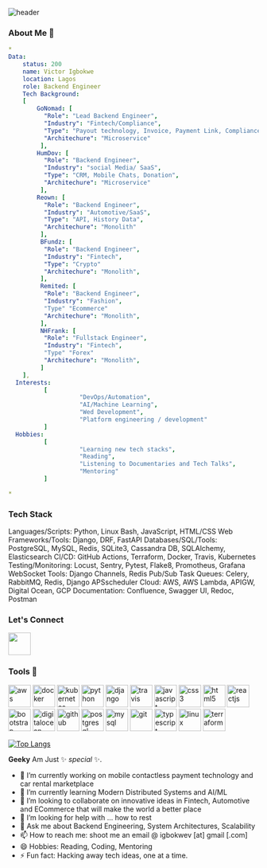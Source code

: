![header](https://capsule-render.vercel.app/api?type=wave&color=auto&height=300&section=header&text=Hello%20there👋&fontSize=90)
### About Me 👋
```yaml
*
Data:
    status: 200
    name: Victor Igbokwe
    location: Lagos
    role: Backend Engineer
    Tech Background:
    [
        GoNomad: [
          "Role": "Lead Backend Engineer",
          "Industry": "Fintech/Compliance",
          "Type": "Payout technology, Invoice, Payment Link, Compliance",
          "Architechure": "Microservice"
         ],
        HumDov: [
          "Role": "Backend Engineer",
          "Industry": "social Media/ SaaS",
          "Type": "CRM, Mobile Chats, Donation",
          "Architechure": "Microservice"
         ],
        Reown: [
          "Role": "Backend Engineer",
          "Industry": "Automotive/SaaS",
          "Type": "API, History Data",
          "Architechure": "Monolith"
         ],
         BFundz: [
          "Role": "Backend Engineer",
          "Industry": "Fintech",
          "Type": "Crypto"
          "Architechure": "Monolith",
         ],
         Remited: [
          "Role": "Backend Engineer",
          "Industry": "Fashion",
          "Type" "Ecommerce"
          "Architechure": "Monolith",
         ],
         NHFrank: [
          "Role": "Fullstack Engineer",
          "Industry": "Fintech",
          "Type" "Forex"
          "Architechure": "Monolith",
         ]
    ],
  Interests: 
          [
                    "DevOps/Automation",
                    "AI/Machine Learning",
                    "Wed Development",
                    "Platform engineering / development"
          ]
  Hobbies:
          [
                    "Learning new tech stacks",
                    "Reading",
                    "Listening to Documentaries and Tech Talks",
                    "Mentoring"
          ]
    
*
```
### Tech Stack
Languages/Scripts: Python, Linux Bash, JavaScript, HTML/CSS
Web Frameworks/Tools: Django, DRF, FastAPI
Databases/SQL/Tools: PostgreSQL, MySQL, Redis, SQLite3, Cassandra DB, SQLAlchemy, Elasticsearch
CI/CD: GitHub Actions, Terraform, Docker, Travis, Kubernetes
Testing/Monitoring: Locust, Sentry, Pytest, Flake8, Promotheus, Grafana
WebSocket Tools: Django Channels, Redis Pub/Sub
Task Queues: Celery, RabbitMQ, Redis, Django APSscheduler
Cloud: AWS, AWS Lambda, APIGW, Digital Ocean, GCP
Documentation: Confluence, Swagger UI, Redoc, Postman

### Let's Connect
<a href="https://www.linkedin.com/in/victor-igbokwe-39bb5973/"><img src="https://user-images.githubusercontent.com/17482989/224701420-e1ad97db-c7c3-4858-9c4f-b23f9ce7b6a6.png" width="45" height="45"></a>
### Tools 🚀
<p align="left">
<img src="https://cdn.jsdelivr.net/gh/devicons/devicon/icons/amazonwebservices/amazonwebservices-original-wordmark.svg" alt="aws" width="45" height="45"/>
<img src="https://cdn.jsdelivr.net/gh/devicons/devicon/icons/docker/docker-original-wordmark.svg" alt="docker" width="45" height="45"/>
<img src="https://cdn.jsdelivr.net/gh/devicons/devicon/icons/kubernetes/kubernetes-plain-wordmark.svg" alt="kubernetes" width="45" height="45"/>
<img src="https://cdn.jsdelivr.net/gh/devicons/devicon/icons/python/python-original-wordmark.svg" alt="python" width="45" height="45"/>
<img src="https://cdn.jsdelivr.net/gh/devicons/devicon/icons/django/django-plain-wordmark.svg" alt="django" width="45" height="45"/>
<img src="https://cdn.jsdelivr.net/gh/devicons/devicon/icons/travis/travis-plain-wordmark.svg" alt="travis" width="45" height="45"/>
<img src="https://cdn.jsdelivr.net/gh/devicons/devicon/icons/javascript/javascript-original.svg" alt="javascript" width="45" height="45"/>
<img src="https://cdn.jsdelivr.net/gh/devicons/devicon/icons/css3/css3-original.svg" alt="css3" width="45" height="45"/>
<img src="https://cdn.jsdelivr.net/gh/devicons/devicon/icons/html5/html5-original-wordmark.svg" alt="html5" width="45" height="45"/>
<img src="https://cdn.jsdelivr.net/gh/devicons/devicon/icons/react/react-original-wordmark.svg" alt="reactjs" width="45" height="45"/>
<img src="https://cdn.jsdelivr.net/gh/devicons/devicon/icons/bootstrap/bootstrap-plain-wordmark.svg" alt="bootstrap" width="45" height="45"/>
<img src="https://cdn.jsdelivr.net/gh/devicons/devicon/icons/digitalocean/digitalocean-original-wordmark.svg" alt="digitalocean" width="45" height="45"/>
<img src="https://cdn.jsdelivr.net/gh/devicons/devicon/icons/github/github-original-wordmark.svg" alt="github" width="45" height="45"/>
<img src="https://cdn.jsdelivr.net/gh/devicons/devicon/icons/postgresql/postgresql-original-wordmark.svg" alt="postgresql" width="45" height="45"/>
<img src="https://cdn.jsdelivr.net/gh/devicons/devicon/icons/mysql/mysql-original-wordmark.svg" alt="mysql" width="45" height="45"/>
<img src="https://cdn.jsdelivr.net/gh/devicons/devicon/icons/git/git-original-wordmark.svg" alt="git" width="45" height="45"/>
<img src="https://cdn.jsdelivr.net/gh/devicons/devicon/icons/typescript/typescript-plain.svg" alt="typescript" width="45" height="45"/>
<img src="https://cdn.jsdelivr.net/gh/devicons/devicon/icons/linux/linux-original.svg" alt="linux" width="45" height="45"/>
<img src="https://cdn.jsdelivr.net/gh/devicons/devicon/icons/terraform/terraform-original.svg" alt="terraform" width="45" height="45"/>

</p>

<!-- [![Exceptionalvic's GitHub stats](https://github-readme-stats.vercel.app/api?username=exceptionalvic&count_private=true&show_icons=true&theme=radical&hide=stars,contribs)](https://github.com/exceptionalvic/github-readme-stats)
--> 
[![Top Langs](https://github-readme-stats.vercel.app/api/top-langs/?username=exceptionalvic&layout=compact&hide_progress=true)](https://github.com/exceptionalvic/github-readme-stats)
   

**Geeky** Am Just ✨ _special_ ✨.

- 🔭 I’m currently working on mobile contactless payment technology and car rental marketplace
- 🌱 I’m currently learning Modern Distributed Systems and AI/ML
- 👯 I’m looking to collaborate on innovative ideas in Fintech, Automotive and ECommerce that will make the world a better place
- 🤔 I’m looking for help with ... how to rest
- 💬 Ask me about Backend Engineering, System Architectures, Scalability
- 📫 How to reach me: shoot me an email @ igbokwev [at] gmail [.com]
- 😄 Hobbies: Reading, Coding, Mentoring
- ⚡ Fun fact: Hacking away tech ideas, one at a time.

